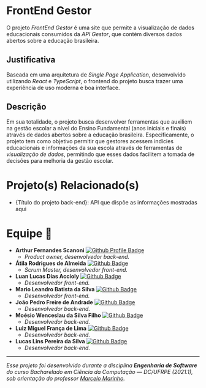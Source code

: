 # FrontEnd Gestor

O projeto _FrontEnd Gestor_ é uma site que permite a visualização de dados educacionais consumidos da _API Gestor_, que contém diversos dados abertos sobre a educação brasileira.

## Justificativa

Baseada em uma arquitetura de _Single Page Application_, desenvolvido utilizando _React_ e _TypeScript_, o frontend do projeto busca trazer uma experiência de uso moderna e boa interface.

## Descrição

Em sua totalidade, o projeto busca desenvolver ferramentas que auxiliem na gestão escolar a nível do Ensino Fundamental (anos iniciais e finais) através de dados abertos sobre a educação brasileira. Especificamente, o projeto tem como objetivo permitir que gestores acessem indícies educacionais e informações da sua escola através de ferramentas de _visualização de dados_, permitindo que esses dados facilitem a tomada de decisões para melhoria da gestão escolar.

# Projeto(s) Relacionado(s)

- {Título do projeto back-end}: API que dispõe as informações mostradas aqui

# Equipe 💼

- **Arthur Fernandes Scanoni** [![Github Profile Badge](https://img.shields.io/badge/-Arthursca-100000?style=flat-square&logo=Github&logoColor=white)](https://github.com/Arthursca)
  - _Product owner, desenvolvedor back-end._
- **Átila Rodrigues de Almeida** [![Github Badge](https://img.shields.io/badge/-atilara-100000?style=flat-square&logo=Github&logoColor=white)](https://github.com/atilara)
  - _Scrum Master, desenvolvedor front-end._
- **Luan Lucas Dias Accioly** [![Github Badge](https://img.shields.io/badge/-LuanAccioly-100000?style=flat-square&logo=Github&logoColor=white)](https://github.com/LuanAccioly)
  - _Desenvolvedor front-end._
- **Mario Leandro Batista da Silva** [![Github Badge](https://img.shields.io/badge/-MarioLeandro-100000?style=flat-square&logo=Github&logoColor=white)](https://github.com/MarioLeandro)
  - _Desenvolvedor front-end._
- **João Pedro Freire de Andrade** [![Github Badge](https://img.shields.io/badge/-mrjohnnus-100000?style=flat-square&logo=Github&logoColor=white)](https://github.com/mrjohnnus)
  - _Desenvolvedor back-end._
- **Moésio Wenceslau da Silva Filho** [![Github Badge](https://img.shields.io/badge/-moesio--f-100000?style=flat-square&logo=Github&logoColor=white)](https://github.com/moesio-f)
  - _Desenvolvedor back-end._
- **Luiz Miguel França de Lima** [![Github Badge](https://img.shields.io/badge/-LuizMFL-100000?style=flat-square&logo=Github&logoColor=white)](https://github.com/LuizMFL)
  - _Desenvolvedor back-end._
- **Lucas Lins Pereira da Silva** [![Github Badge](https://img.shields.io/badge/-lucas--lins-100000?style=flat-square&logo=Github&logoColor=white)](https://github.com/lucas-lins)
  - _Desenvolvedor back-end._

---

_Esse projeto foi desenvolvido durante a disciplina **Engenharia de Software** do curso Bacharelado em Ciência da Computação — DC/UFRPE (2021.1), sob orientação do professor [Marcelo Marinho](https://github.com/marcelomarinho)._